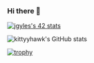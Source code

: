 ### Hi there 👋

<!--
**kiittyhawk/kiittyhawk** is a ✨ _special_ ✨ repository because its `README.md` (this file) appears on your GitHub profile.

Here are some ideas to get you started:

- 🔭 I’m currently working on ...
- 🌱 I’m currently learning ...
- 👯 I’m looking to collaborate on ...
- 🤔 I’m looking for help with ...
- 💬 Ask me about ...
- 📫 How to reach me: ...
- 😄 Pronouns: ...
- ⚡ Fun fact: ...
-->
<a href="https://github.com/JaeSeoKim/badge42"><img src="https://badge42.vercel.app/api/v2/cl394345u012209merytf2tfw/stats?cursusId=21&coalitionId=89" alt="jgyles's 42 stats" /></a>

![kittyyhawk's GitHub stats](https://github-readme-stats.vercel.app/api?username=kiittyhawk&show_icons=true&theme=merko)

[![trophy](https://github-profile-trophy.vercel.app/?username=kiittyhawk&theme=onedark)](https://github.com/ryo-ma/github-profile-trophy)
